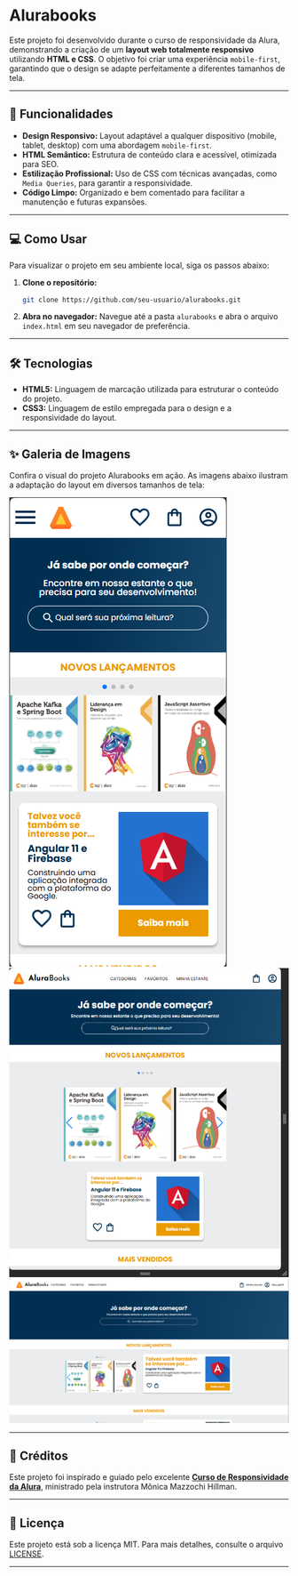 # Alurabooks

Este projeto foi desenvolvido durante o curso de responsividade da Alura, demonstrando a criação de um **layout web totalmente responsivo** utilizando **HTML e CSS**. O objetivo foi criar uma experiência `mobile-first`, garantindo que o design se adapte perfeitamente a diferentes tamanhos de tela.

-----

## 🚀 Funcionalidades

  * **Design Responsivo:** Layout adaptável a qualquer dispositivo (mobile, tablet, desktop) com uma abordagem `mobile-first`.
  * **HTML Semântico:** Estrutura de conteúdo clara e acessível, otimizada para SEO.
  * **Estilização Profissional:** Uso de CSS com técnicas avançadas, como `Media Queries`, para garantir a responsividade.
  * **Código Limpo:** Organizado e bem comentado para facilitar a manutenção e futuras expansões.

-----

## 💻 Como Usar

Para visualizar o projeto em seu ambiente local, siga os passos abaixo:

1.  **Clone o repositório:**
    ```bash
    git clone https://github.com/seu-usuario/alurabooks.git
    ```
2.  **Abra no navegador:**
    Navegue até a pasta `alurabooks` e abra o arquivo `index.html` em seu navegador de preferência.

-----

## 🛠️ Tecnologias

  * **HTML5:** Linguagem de marcação utilizada para estruturar o conteúdo do projeto.
  * **CSS3:** Linguagem de estilo empregada para o design e a responsividade do layout.

-----

## ✨ Galeria de Imagens

Confira o visual do projeto Alurabooks em ação. As imagens abaixo ilustram a adaptação do layout em diversos tamanhos de tela:

![Tela Mobile do Alurabooks](/alurabooksIMG/AluraBooksMobile.png/)
![Tela Tablet do Alurabooks](/alurabooksIMG/AluraBooksTablet.png/)
![Tela Desktop do Alurabooks](/alurabooksIMG/AluraBooksDesktop.png/)

-----

## 🙏 Créditos

Este projeto foi inspirado e guiado pelo excelente **[Curso de Responsividade da Alura](https://www.alura.com.br/curso-online-html-css-responsividade-mobile-first)**, ministrado pela instrutora Mônica Mazzochi Hillman.

-----

## 📝 Licença

Este projeto está sob a licença MIT. Para mais detalhes, consulte o arquivo [LICENSE](https://www.google.com/search?q=LICENSE).

-----
